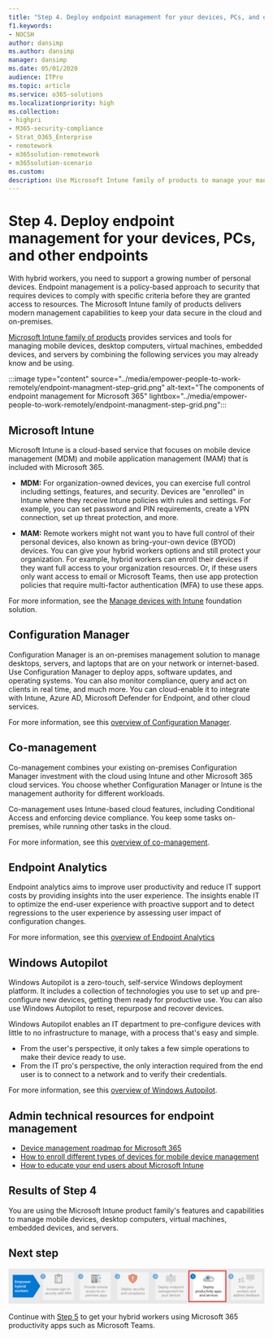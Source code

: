 ```yaml
---
title: "Step 4. Deploy endpoint management for your devices, PCs, and other endpoints"
f1.keywords:
- NOCSH
author: dansimp
ms.author: dansimp
manager: dansimp
ms.date: 05/01/2020
audience: ITPro
ms.topic: article
ms.service: o365-solutions
ms.localizationpriority: high
ms.collection: 
- highpri
- M365-security-compliance
- Strat_O365_Enterprise
- remotework
- m365solution-remotework
- m365solution-scenario
ms.custom: 
description: Use Microsoft Intune family of products to manage your manage devices, PCs, and other endpoints.
---
```


# Step 4. Deploy endpoint management for your devices, PCs, and other endpoints

With hybrid workers, you need to support a growing number of personal devices. Endpoint management is a policy-based approach to security that requires devices to comply with specific criteria before they are granted access to resources. The Microsoft Intune family of products delivers modern management capabilities to keep your data secure in the cloud and on-premises. 

[Microsoft Intune family of products](/mem/endpoint-manager-overview) provides services and tools for managing mobile devices, desktop computers, virtual machines, embedded devices, and servers by combining the following services you may already know and be using.

:::image type="content" source="../media/empower-people-to-work-remotely/endpoint-managment-step-grid.png" alt-text="The components of endpoint management for Microsoft 365" lightbox="../media/empower-people-to-work-remotely/endpoint-managment-step-grid.png":::

## Microsoft Intune

Microsoft Intune is a cloud-based service that focuses on mobile device management (MDM) and mobile application management (MAM) that is included with Microsoft 365. 

- **MDM:** For organization-owned devices, you can exercise full control including settings, features, and security. Devices are "enrolled" in Intune where they receive Intune policies with rules and settings. For example, you can set password and PIN requirements, create a VPN connection, set up threat protection, and more.

- **MAM:** Remote workers might not want you to have full control of their personal devices, also known as bring-your-own device (BYOD) devices. You can give your hybrid workers options and still protect your organization. For example, hybrid workers can enroll their devices if they want full access to your organization resources. Or, if these users only want access to email or Microsoft Teams, then use app protection policies that require multi-factor authentication (MFA) to use these apps.

For more information, see the [Manage devices with Intune](manage-devices-with-intune-overview.md) foundation solution.

## Configuration Manager

Configuration Manager is an on-premises management solution to manage desktops, servers, and laptops that are on your network or internet-based. Use Configuration Manager to deploy apps, software updates, and operating systems. You can also monitor compliance, query and act on clients in real time, and much more. You can cloud-enable it to integrate with Intune, Azure AD, Microsoft Defender for Endpoint, and other cloud services. 

For more information, see this [overview of Configuration Manager](/mem/configmgr/core/understand/introduction).

## Co-management

Co-management combines your existing on-premises Configuration Manager investment with the cloud using Intune and other Microsoft 365 cloud services. You choose whether Configuration Manager or Intune is the management authority for different workloads. 

Co-management uses Intune-based cloud features, including Conditional Access and enforcing device compliance. You keep some tasks on-premises, while running other tasks in the cloud.

For more information, see this [overview of co-management](/mem/configmgr/comanage/overview).

## Endpoint Analytics

Endpoint analytics aims to improve user productivity and reduce IT support costs by providing insights into the user experience. The insights enable IT to optimize the end-user experience with proactive support and to detect regressions to the user experience by assessing user impact of configuration changes.

For more information, see this [overview of Endpoint Analytics](/mem/analytics/overview)

## Windows Autopilot

Windows Autopilot is a zero-touch, self-service Windows deployment platform. It includes a collection of technologies you use to set up and pre-configure new devices, getting them ready for productive use. You can also use Windows Autopilot to reset, repurpose and recover devices. 

Windows Autopilot enables an IT department to pre-configure devices with little to no infrastructure to manage, with a process that's easy and simple. 

- From the user's perspective, it only takes a few simple operations to make their device ready to use. 
- From the IT pro's perspective, the only interaction required from the end user is to connect to a network and to verify their credentials.

For more information, see this [overview of Windows Autopilot](/windows/deployment/windows-autopilot/windows-autopilot).

## Admin technical resources for endpoint management

- [Device management roadmap for Microsoft 365](../enterprise/device-management-roadmap-microsoft-365.md)
- [How to enroll different types of devices for mobile device management](/mem/intune/enrollment/device-enrollment)
- [How to educate your end users about Microsoft Intune](/mem/intune/fundamentals/end-user-educate)
 
## Results of Step 4

You are using the Microsoft Intune product family's features and capabilities to manage mobile devices, desktop computers, virtual machines, embedded devices, and servers.

## Next step

[![Step 5: Deploy remote worker productivity apps and services.](../media/empower-people-to-work-remotely/remote-workers-step-grid-5.png)](empower-people-to-work-remotely-teams-productivity-apps.md)

Continue with [Step 5](empower-people-to-work-remotely-teams-productivity-apps.md) to get your hybrid workers using Microsoft 365 productivity apps such as Microsoft Teams.
